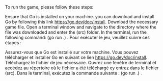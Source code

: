 To run the game, please follow these steps:

Ensure that Go is installed on your machine. you can download and install Go by following this link https://go.dev/doc/install.
Download the necessary game file.
Open a terminal window and navigate to the directory where the file was downloaded and enter the (src) folder.
In the terminal, run the following command: (go run .) . 
Pour exécuter le jeu, veuillez suivre ces étapes :

Assurez-vous que Go est installé sur votre machine. Vous pouvez télécharger et installer Go en suivant ce lien https://go.dev/doc/install.
Téléchargez le fichier de jeu nécessaire.
Ouvrez une fenêtre de terminal et accédez au répertoire où le fichier a été téléchargé ey entrez dans le fichier (src).
Dans le terminal, exécutez la commande suivante : (go run .) . 
